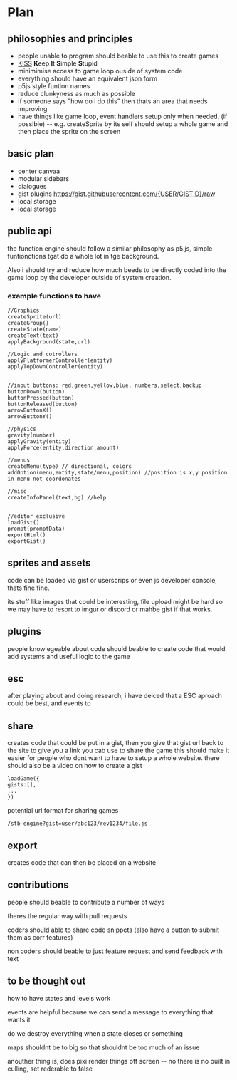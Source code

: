 # Plan

## philosophies and principles
* people unable to program should beable to use this to create games
* [KISS](https://en.m.wikipedia.org/wiki/KISS_principle)  **K**eep **I**t **S**imple **S**tupid
* minimimise access to game loop ouside of system code
* everything should have an equivalent json form
* p5js style funtion names
* reduce clunkyness as much as possible
* if someone says "how do i do this" then thats an area that needs improving
* have things like game loop, event handlers setup only when needed, (if possible) -- e.g. createSprite by its self should setup a whole game and then place the sprite on the screen


## basic plan
* center canvaa
* modular sidebars
* dialogues
* gist plugins https://gist.githubusercontent.com/{USER/GISTID}/raw
* local storage
* local storage



## public api
the  function engine should follow a similar philosophy as p5.js, simple funtionctions tgat do a whole lot in tge background.

Also i should try and reduce how much beeds to be directly coded into the game loop by the developer outside of system creation.

### example functions to have
```
//Graphics 
createSprite(url)
createGroup()
createState(name)
createText(text)
applyBackground(state,url)

//Logic and cotrollers
applyPlatformerController(entity)
applyTopDownController(entity)


//input buttons: red,green,yellow,blue, numbers,select,backup
buttonDown(button)
buttonPressed(button)
buttonReleased(button)
arrowButtonX()
arrowButtonY()

//physics
gravity(number)
applyGravity(entity)
applyForce(entity,direction,amount)

//menus
createMenu(type) // directional, colors
addOption(menu,entity,state/menu,position) //position is x,y position in menu not coordonates

//misc
createInfoPanel(text,bg) //help


//editor exclusive
loadGist()
prompt(promptData)
exportHtml()
exportGist()
```


## sprites and assets
code can be loaded via gist or userscrips or even js developer console, thats fine
fine.

its stuff like images that could be interesting, file upload might be hard so we may have to resort to imgur or discord or mahbe gist if that works.

## plugins
people knowlegeable about code should beable to create code that would add systems and useful logic to the game

## esc 

after playing about and doing research, i have deiced that a ESC aproach could be best, and events to

## share
creates code that could be put in a gist, then you give that gist url back to the site to give you a link you cab use to share the game
this should make it easier for people who dont want to have to setup a whole website.
there should also be a video on how to create a gist
```
loadGame({
gists:[],
...
})
```
potential url format for sharing games

`/stb-engine?gist=user/abc123/rev1234/file.js`
## export
creates code that can then be placed on a website

## contributions
people should beable to contribute a number of ways


theres the regular way with pull requests


coders should able to share code snippets (also have a button to submit them as corr features)


non coders should beable to just feature request and send feedback with text

## to be thought out
how to have states and levels work

events are helpful because we can send a message to everything that wants it

do we destroy everything when a state closes or something

maps shouldnt be to big so that shouldnt be too much of an issue

anouther thing is, does pixi render things off screen -- no there is no built in culling, set rederable to false
